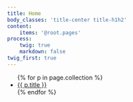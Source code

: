 ```yaml
---
title: Home
body_classes: 'title-center title-h1h2'
content:
    items: '@root.pages'
process:
    twig: true
    markdown: false
twig_first: true
---
```


<ul>
  {% for p in page.collection %}
    <li><a href="{{ p.url }}">{{ p.title }}</a></li>
  {% endfor %}
</ul>